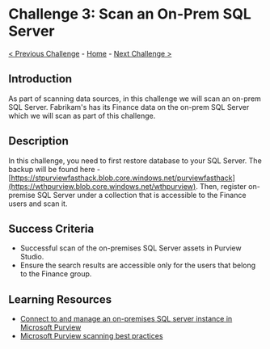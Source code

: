 # Challenge 3: Scan an On-Prem SQL Server

[< Previous Challenge](./Challenge2.md) - [Home](../README.md) - [Next Challenge >](./Challenge4.md)

## Introduction
As part of scanning data sources, in this challenge we will scan an on-prem SQL Server. Fabrikam's has its Finance data on the on-prem SQL Server which we will scan as part of this challenge.

## Description
In this challenge, you need to first restore database to your SQL Server. The backup will be found here - [https://stpurviewfasthack.blob.core.windows.net/purviewfasthack](https://wthpurview.blob.core.windows.net/wthpurview). Then, register on-premise SQL Server under a collection that is accessible to the Finance users and scan it.


## Success Criteria
- Successful scan of the on-premises SQL Server assets in Purview Studio.
- Ensure the search results are accessible only for the users that belong to the Finance group.

## Learning Resources
- [Connect to and manage an on-premises SQL server instance in Microsoft Purview](https://docs.microsoft.com/en-us/azure/purview/register-scan-on-premises-sql-server)
- [Microsoft Purview scanning best practices](https://docs.microsoft.com/en-us/azure/purview/concept-best-practices-scanning)
